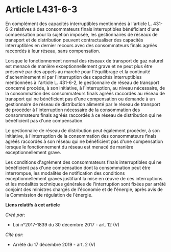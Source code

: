# Article L431-6-3

En complément des capacités interruptibles mentionnées à l'article L. 431-6-2 relatives à des consommateurs finals
interruptibles bénéficiant d'une compensation pour la sujétion imposée, les gestionnaires de réseaux de transport et de
distribution peuvent contractualiser des capacités interruptibles en dernier recours avec des consommateurs finals agréés
raccordés à leur réseau, sans compensation.

Lorsque le fonctionnement normal des réseaux de transport de gaz naturel est menacé de manière exceptionnellement grave et ne
peut plus être préservé par des appels au marché pour l'équilibrage et la continuité d'acheminement ni par l'interruption des
capacités interruptibles mentionnées à l'article L. 431-6-2, le gestionnaire de réseau de transport concerné procède, à son
initiative, à l'interruption, au niveau nécessaire, de la consommation des consommateurs finals agréés raccordés au réseau de
transport qui ne bénéficient pas d'une compensation ou demande à un gestionnaire de réseau de distribution alimenté par le
réseau de transport de procéder à l'interruption nécessaire de la consommation des consommateurs finals agréés raccordés à ce
réseau de distribution qui ne bénéficient pas d'une compensation.

Le gestionnaire de réseau de distribution peut également procéder, à son initiative, à l'interruption de la consommation des
consommateurs finals agréés raccordés à son réseau qui ne bénéficient pas d'une compensation lorsque le fonctionnement du
réseau est menacé de manière exceptionnellement grave.

Les conditions d'agrément des consommateurs finals interruptibles qui ne bénéficient pas d'une compensation dont la
consommation peut être interrompue, les modalités de notification des conditions exceptionnellement graves justifiant la mise
en œuvre de ces interruptions et les modalités techniques générales de l'interruption sont fixées par arrêté conjoint des
ministres chargés de l'économie et de l'énergie, après avis de la Commission de régulation de l'énergie.

**Liens relatifs à cet article**

_Créé par_:

  - Loi n°2017-1839 du 30 décembre 2017 - art. 12 (V)

_Cité par_:

  - Arrêté du 17 décembre 2019 - art. 2 (V)

